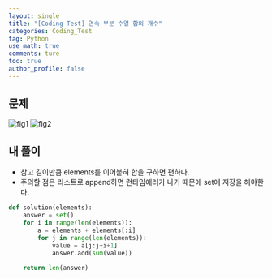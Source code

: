 ```yaml
---
layout: single
title: "[Coding Test] 연속 부분 수열 합의 개수"
categories: Coding_Test
tag: Python
use_math: true
comments: ture
toc: true
author_profile: false
---
```


## 문제 
![fig1]({{site.url}}/images/2023-06-22-ct1/문제설명1.png)
![fig2]({{site.url}}/images/2023-06-22-ct1/문제설명2.png)


## 내 풀이
* 참고 길이만큼 elements를 이어붙혀 합을 구하면 편하다.
* 주의할 점은 리스트로 append하면 런타임에러가 나기 때문에 set에 저장을 해야한다.

```python
def solution(elements):
    answer = set()
    for i in range(len(elements)):
        a = elements + elements[:i]
        for j in range(len(elements)):
            value = a[j:j+i+1]
            answer.add(sum(value))
    
    return len(answer)
```